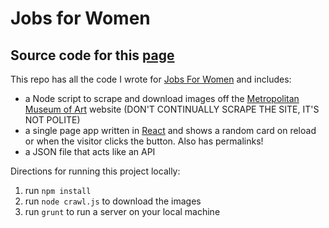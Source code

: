 # Jobs for Women
## Source code for this [page](http://projects.amycheng.info/jobsforwomen)

This repo has all the code I wrote for [Jobs For Women](http://projects.amycheng.info/jobsforwomen) and includes:

- a Node script to scrape and download images off the [Metropolitan Museum of Art](http://www.metmuseum.org/) website (DON'T CONTINUALLY SCRAPE THE SITE, IT'S NOT POLITE)
- a single page app written in [React](https://facebook.github.io/react/) and shows a random card on reload or when the visitor clicks the button. Also has permalinks!
- a JSON file that acts like an API

Directions for running this project locally:

1. run `npm install`
2. run `node crawl.js` to download the images
3. run `grunt` to run a server on your local machine
